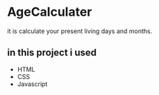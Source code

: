 # AgeCalculater
it is calculate your present living days and months.
## in this project i used 
- HTML
- CSS
- Javascript
